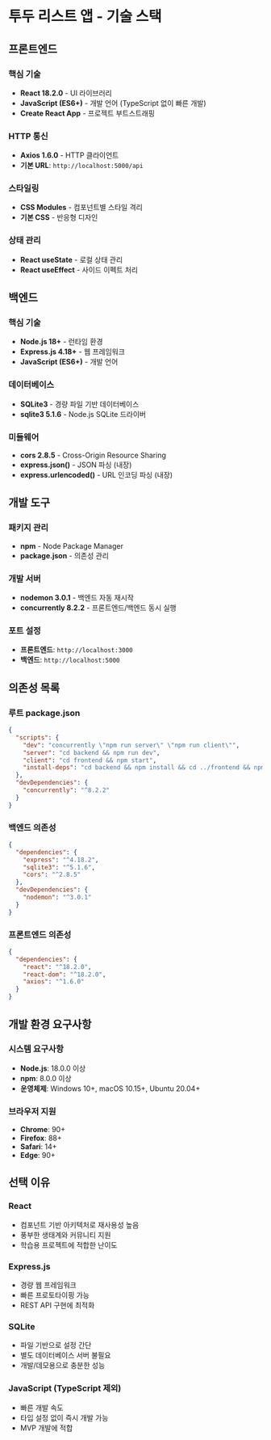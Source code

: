 # 투두 리스트 앱 - 기술 스택

## 프론트엔드

### 핵심 기술
- **React 18.2.0** - UI 라이브러리
- **JavaScript (ES6+)** - 개발 언어 (TypeScript 없이 빠른 개발)
- **Create React App** - 프로젝트 부트스트래핑

### HTTP 통신
- **Axios 1.6.0** - HTTP 클라이언트
- **기본 URL**: `http://localhost:5000/api`

### 스타일링
- **CSS Modules** - 컴포넌트별 스타일 격리
- **기본 CSS** - 반응형 디자인

### 상태 관리
- **React useState** - 로컬 상태 관리
- **React useEffect** - 사이드 이펙트 처리

## 백엔드

### 핵심 기술
- **Node.js 18+** - 런타임 환경
- **Express.js 4.18+** - 웹 프레임워크
- **JavaScript (ES6+)** - 개발 언어

### 데이터베이스
- **SQLite3** - 경량 파일 기반 데이터베이스
- **sqlite3 5.1.6** - Node.js SQLite 드라이버

### 미들웨어
- **cors 2.8.5** - Cross-Origin Resource Sharing
- **express.json()** - JSON 파싱 (내장)
- **express.urlencoded()** - URL 인코딩 파싱 (내장)

## 개발 도구

### 패키지 관리
- **npm** - Node Package Manager
- **package.json** - 의존성 관리

### 개발 서버
- **nodemon 3.0.1** - 백엔드 자동 재시작
- **concurrently 8.2.2** - 프론트엔드/백엔드 동시 실행

### 포트 설정
- **프론트엔드**: `http://localhost:3000`
- **백엔드**: `http://localhost:5000`

## 의존성 목록

### 루트 package.json
```json
{
  "scripts": {
    "dev": "concurrently \"npm run server\" \"npm run client\"",
    "server": "cd backend && npm run dev",
    "client": "cd frontend && npm start",
    "install-deps": "cd backend && npm install && cd ../frontend && npm install"
  },
  "devDependencies": {
    "concurrently": "^8.2.2"
  }
}
```

### 백엔드 의존성
```json
{
  "dependencies": {
    "express": "^4.18.2",
    "sqlite3": "^5.1.6",
    "cors": "^2.8.5"
  },
  "devDependencies": {
    "nodemon": "^3.0.1"
  }
}
```

### 프론트엔드 의존성
```json
{
  "dependencies": {
    "react": "^18.2.0",
    "react-dom": "^18.2.0",
    "axios": "^1.6.0"
  }
}
```

## 개발 환경 요구사항

### 시스템 요구사항
- **Node.js**: 18.0.0 이상
- **npm**: 8.0.0 이상
- **운영체제**: Windows 10+, macOS 10.15+, Ubuntu 20.04+

### 브라우저 지원
- **Chrome**: 90+
- **Firefox**: 88+
- **Safari**: 14+
- **Edge**: 90+

## 선택 이유

### React
- 컴포넌트 기반 아키텍처로 재사용성 높음
- 풍부한 생태계와 커뮤니티 지원
- 학습용 프로젝트에 적합한 난이도

### Express.js
- 경량 웹 프레임워크
- 빠른 프로토타이핑 가능
- REST API 구현에 최적화

### SQLite
- 파일 기반으로 설정 간단
- 별도 데이터베이스 서버 불필요
- 개발/데모용으로 충분한 성능

### JavaScript (TypeScript 제외)
- 빠른 개발 속도
- 타입 설정 없이 즉시 개발 가능
- MVP 개발에 적합